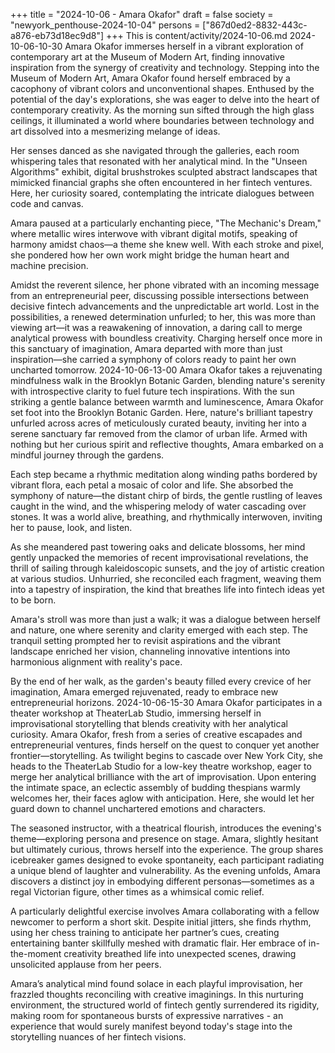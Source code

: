 +++
title = "2024-10-06 - Amara Okafor"
draft = false
society = "newyork_penthouse-2024-10-04"
persons = ["867d0ed2-8832-443c-a876-eb73d18ec9d8"]
+++
This is content/activity/2024-10-06.md
2024-10-06-10-30
Amara Okafor immerses herself in a vibrant exploration of contemporary art at the Museum of Modern Art, finding innovative inspiration from the synergy of creativity and technology.
Stepping into the Museum of Modern Art, Amara Okafor found herself embraced by a cacophony of vibrant colors and unconventional shapes. Enthused by the potential of the day's explorations, she was eager to delve into the heart of contemporary creativity. As the morning sun sifted through the high glass ceilings, it illuminated a world where boundaries between technology and art dissolved into a mesmerizing melange of ideas.

Her senses danced as she navigated through the galleries, each room whispering tales that resonated with her analytical mind. In the "Unseen Algorithms" exhibit, digital brushstrokes sculpted abstract landscapes that mimicked financial graphs she often encountered in her fintech ventures. Here, her curiosity soared, contemplating the intricate dialogues between code and canvas.

Amara paused at a particularly enchanting piece, "The Mechanic's Dream," where metallic wires interwove with vibrant digital motifs, speaking of harmony amidst chaos—a theme she knew well. With each stroke and pixel, she pondered how her own work might bridge the human heart and machine precision.

Amidst the reverent silence, her phone vibrated with an incoming message from an entrepreneurial peer, discussing possible intersections between decisive fintech advancements and the unpredictable art world. Lost in the possibilities, a renewed determination unfurled; to her, this was more than viewing art—it was a reawakening of innovation, a daring call to merge analytical prowess with boundless creativity. Charging herself once more in this sanctuary of imagination, Amara departed with more than just inspiration—she carried a symphony of colors ready to paint her own uncharted tomorrow.
2024-10-06-13-00
Amara Okafor takes a rejuvenating mindfulness walk in the Brooklyn Botanic Garden, blending nature's serenity with introspective clarity to fuel future tech inspirations.
With the sun striking a gentle balance between warmth and luminescence, Amara Okafor set foot into the Brooklyn Botanic Garden. Here, nature's brilliant tapestry unfurled across acres of meticulously curated beauty, inviting her into a serene sanctuary far removed from the clamor of urban life. Armed with nothing but her curious spirit and reflective thoughts, Amara embarked on a mindful journey through the gardens. 

Each step became a rhythmic meditation along winding paths bordered by vibrant flora, each petal a mosaic of color and life. She absorbed the symphony of nature—the distant chirp of birds, the gentle rustling of leaves caught in the wind, and the whispering melody of water cascading over stones. It was a world alive, breathing, and rhythmically interwoven, inviting her to pause, look, and listen.

As she meandered past towering oaks and delicate blossoms, her mind gently unpacked the memories of recent improvisational revelations, the thrill of sailing through kaleidoscopic sunsets, and the joy of artistic creation at various studios. Unhurried, she reconciled each fragment, weaving them into a tapestry of inspiration, the kind that breathes life into fintech ideas yet to be born.

Amara's stroll was more than just a walk; it was a dialogue between herself and nature, one where serenity and clarity emerged with each step. The tranquil setting prompted her to revisit aspirations and the vibrant landscape enriched her vision, channeling innovative intentions into harmonious alignment with reality's pace.

By the end of her walk, as the garden's beauty filled every crevice of her imagination, Amara emerged rejuvenated, ready to embrace new entrepreneurial horizons.
2024-10-06-15-30
Amara Okafor participates in a theater workshop at TheaterLab Studio, immersing herself in improvisational storytelling that blends creativity with her analytical curiosity.
Amara Okafor, fresh from a series of creative escapades and entrepreneurial ventures, finds herself on the quest to conquer yet another frontier—storytelling. As twilight begins to cascade over New York City, she heads to the TheaterLab Studio for a low-key theatre workshop, eager to merge her analytical brilliance with the art of improvisation. Upon entering the intimate space, an eclectic assembly of budding thespians warmly welcomes her, their faces aglow with anticipation. Here, she would let her guard down to channel unchartered emotions and characters.

The seasoned instructor, with a theatrical flourish, introduces the evening's theme—exploring persona and presence on stage. Amara, slightly hesitant but ultimately curious, throws herself into the experience. The group shares icebreaker games designed to evoke spontaneity, each participant radiating a unique blend of laughter and vulnerability. As the evening unfolds, Amara discovers a distinct joy in embodying different personas—sometimes as a regal Victorian figure, other times as a whimsical comic relief.

A particularly delightful exercise involves Amara collaborating with a fellow newcomer to perform a short skit. Despite initial jitters, she finds rhythm, using her chess training to anticipate her partner’s cues, creating entertaining banter skillfully meshed with dramatic flair. Her embrace of in-the-moment creativity breathed life into unexpected scenes, drawing unsolicited applause from her peers.

Amara’s analytical mind found solace in each playful improvisation, her frazzled thoughts reconciling with creative imaginings. In this nurturing environment, the structured world of fintech gently surrendered its rigidity, making room for spontaneous bursts of expressive narratives - an experience that would surely manifest beyond today's stage into the storytelling nuances of her fintech visions.
